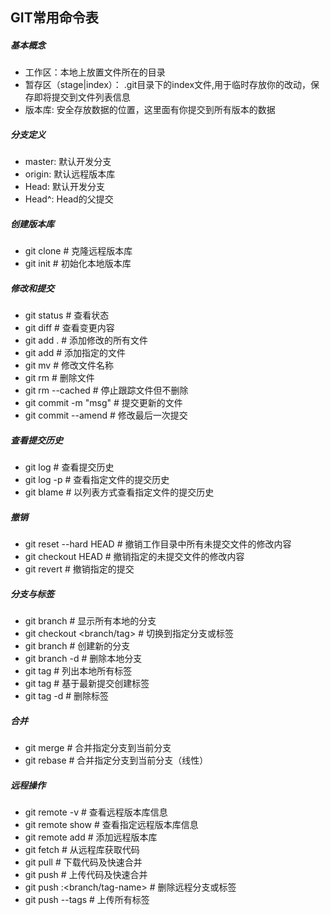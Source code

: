 ## GIT常用命令表

##### 基本概念

- 工作区：本地上放置文件所在的目录
- 暂存区（stage|index）： .git目录下的index文件,用于临时存放你的改动，保存即将提交到文件列表信息
- 版本库: 安全存放数据的位置，这里面有你提交到所有版本的数据

##### 分支定义

- master: 默认开发分支
- origin: 默认远程版本库
- Head: 默认开发分支
- Head^: Head的父提交

##### 创建版本库

- git clone <url>  			# 克隆远程版本库
- git init                              # 初始化本地版本库

##### 修改和提交

- git status                          # 查看状态
- git diff                               # 查看变更内容
- git add .                            # 添加修改的所有文件
- git add <file>                # 添加指定的文件
- git mv <old> <new>        # 修改文件名称
- git rm  <file>                  # 删除文件
- git rm --cached <file>    # 停止跟踪文件但不删除
- git commit -m "msg"          # 提交更新的文件
- git commit --amend            # 修改最后一次提交

##### 查看提交历史

- git log                                 # 查看提交历史
- git log -p <file>               # 查看指定文件的提交历史
- git blame <file>              # 以列表方式查看指定文件的提交历史

##### 撤销

- git reset --hard HEAD        # 撤销工作目录中所有未提交文件的修改内容
- git checkout HEAD <file>  # 撤销指定的未提交文件的修改内容
- git revert <commit>          # 撤销指定的提交

##### 分支与标签

- git branch                              # 显示所有本地的分支
- git checkout <branch/tag>     # 切换到指定分支或标签
- git branch <new-branch>    # 创建新的分支
- git branch -d <branch>         # 删除本地分支
- git tag                                      # 列出本地所有标签
- git tag <tagname>                 # 基于最新提交创建标签
- git tag -d <tagname>             # 删除标签

##### 合并

- git merge <branch>              # 合并指定分支到当前分支
- git rebase <branch>             # 合并指定分支到当前分支（线性）

##### 远程操作

- git remote -v                                                      # 查看远程版本库信息
- git remote show <remote>                               # 查看指定远程版本库信息
- git remote add <remote> <url>                      # 添加远程版本库
- git fetch <remote>                                            # 从远程库获取代码
- git pull <remote> <branch>                            # 下载代码及快速合并
- git push <remote> <branch>                          # 上传代码及快速合并
- git push <remote> :<branch/tag-name>           # 删除远程分支或标签
- git push --tags                                                     # 上传所有标签